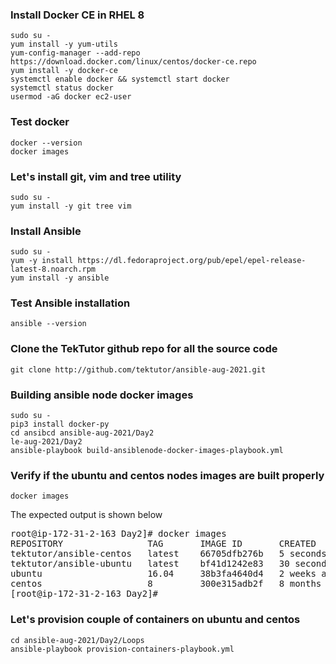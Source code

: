 ### Install Docker CE in RHEL 8
```
sudo su -
yum install -y yum-utils
yum-config-manager --add-repo https://download.docker.com/linux/centos/docker-ce.repo
yum install -y docker-ce
systemctl enable docker && systemctl start docker
systemctl status docker
usermod -aG docker ec2-user
```

### Test docker
```
docker --version
docker images
```

### Let's install git, vim and tree utility
```
sudo su -
yum install -y git tree vim
```

### Install Ansible
```
sudo su -
yum -y install https://dl.fedoraproject.org/pub/epel/epel-release-latest-8.noarch.rpm
yum install -y ansible
```

### Test Ansible installation
```
ansible --version
```

### Clone the TekTutor github repo for all the source code
```
git clone http://github.com/tektutor/ansible-aug-2021.git
```

### Building ansible node docker images
```
sudo su -
pip3 install docker-py
cd ansibcd ansible-aug-2021/Day2
le-aug-2021/Day2
ansible-playbook build-ansiblenode-docker-images-playbook.yml
```

### Verify if the ubuntu and centos nodes images are built properly
```
docker images
```
The expected output is shown below
<pre>
root@ip-172-31-2-163 Day2]# docker images
REPOSITORY                TAG       IMAGE ID       CREATED          SIZE
tektutor/ansible-centos   latest    66705dfb276b   5 seconds ago    257MB
tektutor/ansible-ubuntu   latest    bf41d1242e83   30 seconds ago   220MB
ubuntu                    16.04     38b3fa4640d4   2 weeks ago      135MB
centos                    8         300e315adb2f   8 months ago     209MB
[root@ip-172-31-2-163 Day2]# 
</pre>

### Let's provision couple of containers on ubuntu and centos
```
cd ansible-aug-2021/Day2/Loops
ansible-playbook provision-containers-playbook.yml
```

